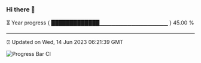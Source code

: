 ### Hi there 👋

⏳ Year progress { █████████████▁▁▁▁▁▁▁▁▁▁▁▁▁▁▁▁▁ } 45.00 %

---

⏰ Updated on Wed, 14 Jun 2023 06:21:39 GMT

![Progress Bar CI](https://github.com/ZhaoGui/ZhaoGui/workflows/Progress%20Bar%20CI/badge.svg)
